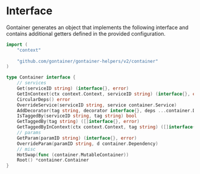 # Interface

Gontainer generates an object that implements the following interface
and contains additional getters defined in the provided configuration.

```go
import (
	"context"
	
    "github.com/gontainer/gontainer-helpers/v2/container"
)

type Container interface {
    // services
    Get(serviceID string) (interface{}, error)
    GetInContext(ctx context.Context, serviceID string) (interface{}, error)
    CircularDeps() error
    OverrideService(serviceID string, service container.Service)
    AddDecorator(tag string, decorator interface{}, deps ...container.Dependency)
    IsTaggedBy(serviceID string, tag string) bool
    GetTaggedBy(tag string) ([]interface{}, error)
    GetTaggedByInContext(ctx context.Context, tag string) ([]interface{}, error)
    // params
    GetParam(paramID string) (interface{}, error)
    OverrideParam(paramID string, d container.Dependency)
    // misc
    HotSwap(func (container.MutableContainer))
    Root() *container.Container
}
```
